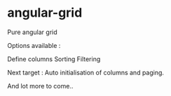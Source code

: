 # angular-grid 

Pure angular grid

Options available : 

Define columns
Sorting
Filtering

Next target : Auto initialisation of columns and paging.

And lot more to come..
